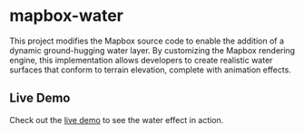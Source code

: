 # mapbox-water
This project modifies the Mapbox source code to enable the addition of a dynamic ground-hugging water layer. By customizing the Mapbox rendering engine, this implementation allows developers to create realistic water surfaces that conform to terrain elevation, complete with animation effects.
## Live Demo

Check out the [live demo](https://marplek.github.io/mapbox-water/) to see the water effect in action.

